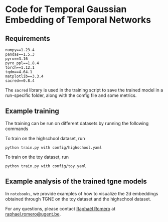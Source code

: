 # Code for Temporal Gaussian Embedding of Temporal Networks

## Requirements

```
numpy==1.23.4
pandas==1.5.3
pyro==3.16
pyro_ppl==1.8.4
torch==1.12.1
tqdm==4.64.1
matplotlib==3.3.4
sacred==0.8.4
```

The `sacred` library is used in the training script to save the trained model in a run-specific folder, along with the config file and some metrics.
## Example training

The training can be run on different datasets by running the following commands

To train on the highschool dataset, run
```
python train.py with config/highschool.yaml
```

To train on the toy dataset, run

```
python train.py with config/toy.yaml
```

## Example analysis of the trained tgne models
In `notebooks`, we provide examples of how to visualize the 2d embeddings obtained through TGNE on the toy dataset and the highschool dataset. 


For any questions, please contact [Raphaël Romero](mailto:raphael.romero@ugent.be) at raphael.romero@ugent.be.
